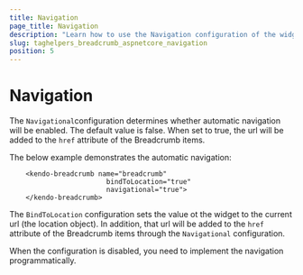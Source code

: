 ```yaml
---
title: Navigation
page_title: Navigation
description: "Learn how to use the Navigation configuration of the widget."
slug: taghelpers_breadcrumb_aspnetcore_navigation
position: 5
---
```


# Navigation 

The `Navigational`configuration determines whether automatic navigation will be enabled. The default value is false. When set to true, the url will be added to the `href` attribute of the Breadcrumb items.

The below example demonstrates the automatic navigation:

```tagHelper
    <kendo-breadcrumb name="breadcrumb"
                        bindToLocation="true"
                        navigational="true">    
    </kendo-breadcrumb>
```

The `BindToLocation` configuration sets the value ot the widget to the current url (the location object). In addition, that url will be added to the `href` attribute of the Breadcrumb items through the `Navigational` configuration.

When the configuration is disabled, you need to implement the navigation programmatically.

